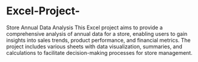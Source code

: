 # Excel-Project-
Store Annual Data Analysis 
This Excel project aims to provide a comprehensive analysis of annual data for a store, enabling users to gain insights into sales trends, product performance, and financial metrics. The project includes various sheets with data visualization, summaries, and calculations to facilitate decision-making processes for store management.
